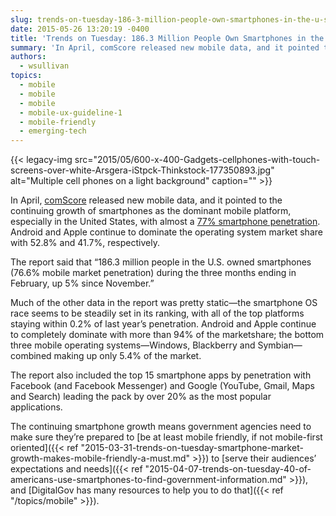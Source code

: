 ```yaml
---
slug: trends-on-tuesday-186-3-million-people-own-smartphones-in-the-u-s
date: 2015-05-26 13:20:19 -0400
title: 'Trends on Tuesday: 186.3 Million People Own Smartphones in the U.S.'
summary: 'In April, comScore released new mobile data, and it pointed to the continuing growth of smartphones as the dominant mobile platform, especially in the United States, with almost a 77% smartphone penetration. Android and Apple continue to dominate the operating system market share with 52.8% and 41.7%, respectively. The report said that &ldquo;186.3 million people in the U.S.'
authors:
  - wsullivan
topics:
  - mobile
  - mobile
  - mobile
  - mobile-ux-guideline-1
  - mobile-friendly
  - emerging-tech
---
```


{{< legacy-img src="2015/05/600-x-400-Gadgets-cellphones-with-touch-screens-over-white-Arsgera-iStpck-Thinkstock-177350893.jpg" alt="Multiple cell phones on a light background" caption="" >}} 

In April, [comScore](http://www.comscore.com/) released new mobile data, and it pointed to the continuing growth of smartphones as the dominant mobile platform, especially in the United States, with almost a [77% smartphone penetration](http://www.comscore.com/Insights/Market-Rankings/comScore-Reports-February-2015-US-Smartphone-Subscriber-Market-Share). Android and Apple continue to dominate the operating system market share with 52.8% and 41.7%, respectively.

The report said that “186.3 million people in the U.S. owned smartphones (76.6% mobile market penetration) during the three months ending in February, up 5% since November.”

Much of the other data in the report was pretty static—the smartphone OS race seems to be steadily set in its ranking, with all of the top platforms staying within 0.2% of last year’s penetration. Android and Apple continue to completely dominate with more than 94% of the marketshare; the bottom three mobile operating systems—Windows, Blackberry and Symbian—combined making up only 5.4% of the market.

The report also included the top 15 smartphone apps by penetration with Facebook (and Facebook Messenger) and Google (YouTube, Gmail, Maps and Search) leading the pack by over 20% as the most popular applications.

The continuing smartphone growth means government agencies need to make sure they’re prepared to [be at least mobile friendly, if not mobile-first oriented]({{< ref "2015-03-31-trends-on-tuesday-smartphone-market-growth-makes-mobile-friendly-a-must.md" >}}) to [serve their audiences&#8217; expectations and needs]({{< ref "2015-04-07-trends-on-tuesday-40-of-americans-use-smartphones-to-find-government-information.md" >}}), and [DigitalGov has many resources to help you to do that]({{< ref "/topics/mobile" >}}).